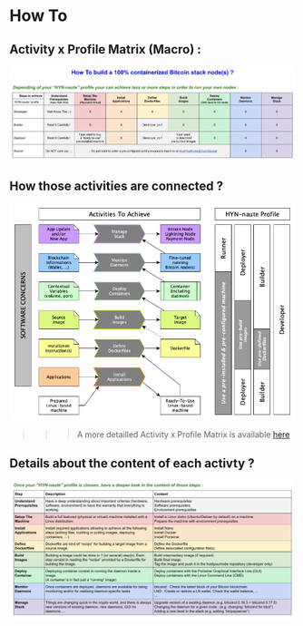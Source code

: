 How To
==
Activity x Profile Matrix (Macro) :
-
![ProfileActivity_Matrix](https://github.com/babonet13/Images/blob/master/HostYourNode/HowTo/ProfileActivity_Matrix.png)

How those activities are connected ?
-
![ActivityMap_S](https://github.com/babonet13/Images/blob/master/HostYourNode/HowTo/ActivityMap_S.png)

>>> A more detailled Activity x Profile Matrix is available <A href="https://github.com/babonet13/HostYourNode/blob/master/HowTo/ActivityProfileMatrix.md">here</A>

Details about the content of each activty ?
-
![StepsToAchieve](https://github.com/babonet13/Images/blob/master/HostYourNode/HowTo/StepsToAchieve.png)

